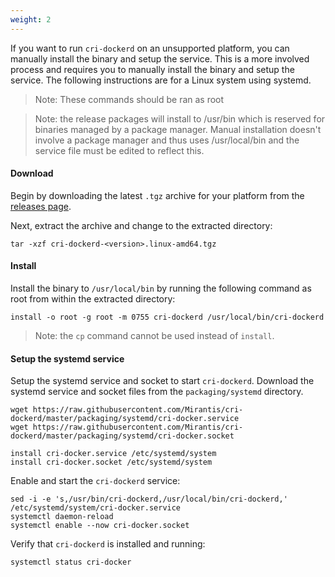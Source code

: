 ```yaml
---
weight: 2
---
```


If you want to run `cri-dockerd` on an unsupported platform, you can manually install the binary and setup the service. This is a more involved process and requires you to manually install the binary and setup the service.
The following instructions are for a Linux system using systemd.

> Note: These commands should be ran as root

> Note: the release packages will install to /usr/bin which is reserved for binaries managed by a package manager. Manual installation doesn't involve a package manager and thus uses /usr/local/bin and the service file must be edited to reflect this.

#### Download

Begin by downloading the latest `.tgz` archive for your platform from the [releases page](https://github.com/Mirantis/cri-dockerd/releases/latest).

Next, extract the archive and change to the extracted directory:

```shell
tar -xzf cri-dockerd-<version>.linux-amd64.tgz
```

#### Install

Install the binary to `/usr/local/bin` by running the following command as root from within the extracted directory:

```shell
install -o root -g root -m 0755 cri-dockerd /usr/local/bin/cri-dockerd
```

> Note: the `cp` command cannot be used instead of `install`.

#### Setup the systemd service

Setup the systemd service and socket to start `cri-dockerd`. Download the systemd service and socket files from the `packaging/systemd` directory.

```shell
wget https://raw.githubusercontent.com/Mirantis/cri-dockerd/master/packaging/systemd/cri-docker.service
wget https://raw.githubusercontent.com/Mirantis/cri-dockerd/master/packaging/systemd/cri-docker.socket
```

```shell
install cri-docker.service /etc/systemd/system
install cri-docker.socket /etc/systemd/system
```

Enable and start the `cri-dockerd` service:

```shell
sed -i -e 's,/usr/bin/cri-dockerd,/usr/local/bin/cri-dockerd,' /etc/systemd/system/cri-docker.service
systemctl daemon-reload
systemctl enable --now cri-docker.socket
```

Verify that `cri-dockerd` is installed and running:

```shell
systemctl status cri-docker
```
